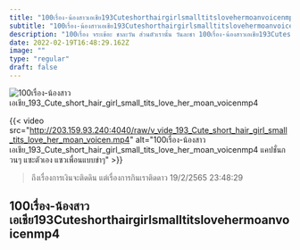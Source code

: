 ```yaml
---
title: "100เรื่อง-น้องสาวเอเชีย193Cuteshorthairgirlsmalltitslovehermoanvoicenmp4"
subtitle: "100เรื่อง-น้องสาวเอเชีย193Cuteshorthairgirlsmalltitslovehermoanvoicenmp4 เราไม่จำเป็นต้องสวยก็ได้ ถ้าเราแต่งรูปเก่ง"
description: "100เรื่อง จระเข้อะ ชาละวัน ส่วนตัวเรานั้น วันละชา 100เรื่อง-น้องสาวเอเชีย193Cuteshorthairgirlsmalltitslovehermoanvoicenmp4 19/2/2565 23:48:29"
date: 2022-02-19T16:48:29.162Z
image: ""
type: "regular"
draft: false
---
```


![100เรื่อง-น้องสาวเอเชีย_193_Cute_short_hair_girl_small_tits_love_her_moan_voicenmp4](http://203.159.93.240:4040/raw/v_vide_193_Cute_short_hair_girl_small_tits_love_her_moan_voicen.jpg)

{{< video src="http://203.159.93.240:4040/raw/v_vide_193_Cute_short_hair_girl_small_tits_love_her_moan_voicen.mp4" alt="100เรื่อง-น้องสาวเอเชีย_193_Cute_short_hair_girl_small_tits_love_her_moan_voicenmp4 แคปชั่นกวนๆ แซะตัวเอง แซวเพื่อนแบบขำๆ" >}}


> ถึงเรื่องการเงินจะติดดิน แต่เรื่องการกินเราติดดาว 19/2/2565 23:48:29

## 100เรื่อง-น้องสาวเอเชีย193Cuteshorthairgirlsmalltitslovehermoanvoicenmp4
